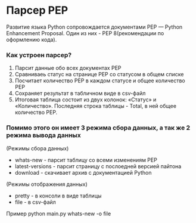 # Парсер PEP
Развитие языка Python сопровождается документами PEP — Python Enhancement Proposal. Один из них - PEP 8(рекомендации по оформлению кода).

### Как устроен парсер?
1) Парсит данные обо всех документах PEP
2) Сравниваеь статус на странице PEP со статусом в общем списке
3) Посчитает количество PEP в каждом статусе и общее количество PEP
4) Сохраняет результат в табличном виде в csv-файл
5) Итоговая таблица состоит из двух колонок: «Статус» и «Количество». Последняя строка таблицы - Total, в ней общее количество PEP.

### Помимо этого он имеет 3 режима сбора данных, а так же 2 режима вывода данных 

(Режимы сбора данных)
- whats-new - парсит таблицу со всеми изменениям PEP
- latest-versions - парсит страницу с послоедней версией пайтона
- download - скачивает архив с документацией Python
  
(Режимы отображения данных)

- pretty - в консоли в виде таблицы
- file - в csv-файл


Пример python main.py whats-new -o file
